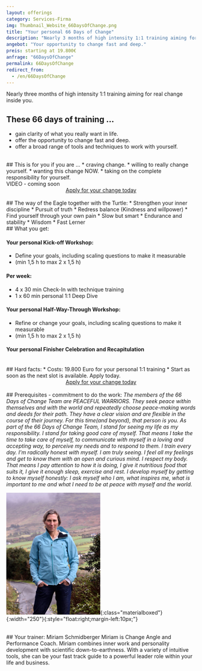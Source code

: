 ```yaml
---
layout: offerings
category: Services-Firma
img: Thumbnail_Website_66DaysOfChange.png
title: "Your personal 66 Days of Change"
description: "Nearly 3 months of high intensity 1:1 training aiming for real change inside you."
angebot: "Your opportunity to change fast and deep."
preis: starting at 19.800€
anfrage: "66DaysOfChange"
permalink: 66DaysOfChange
redirect_from:
  - /en/66DaysOfChange
---
```



Nearly three months of high intensity 1:1 training aiming for real change inside you.

## These 66 days of training ...
* gain clarity of what you really want in life.
* offer the opportunity to change fast and deep.
* offer a broad range of tools and techniques to work with yourself.

<br>
## This is for you if you are ...
* craving change.
* willing to really change yourself.
* wanting this change NOW.
* taking on the complete responsibility for yourself.

<br>
VIDEO - coming soon

<br>
<center>
<!-- MeetFox static button start -->
<link href="https://app.meetfox.com/assets/styles/popup.css" rel="stylesheet" />
<script src="https://app.meetfox.com/assets/libs/popup.min.js" type="text/javascript"></script>
<a href="" class="btn btn-primary btn-xl text-uppercase js-scroll-trigger" onclick="MeetFox.initStaticButton({ url: 'https://meetfox.com/de/e/turtletrafo/borderless' });return false;">Apply for your change today</a>
<!-- MeetFox static button end -->
</center>

<br>
## The way of the Eagle together with the Turtle:
* Strengthen your inner discipline
* Pursuit of truth
* Redress balance (Kindness and willpower)
* Find yourself through your own pain
* Slow but smart
* Endurance and stability
* Wisdom
* Fast Lerner

<br>
## What you get:

#### Your personal Kick-off Workshop:
* Define your goals, including scaling questions to make it measurable
* (min 1,5 h to max 2 x 1,5 h)

#### Per week:
* 4 x 30 min Check-In with technique training
* 1 x 60 min personal 1:1 Deep Dive

#### Your personal Half-Way-Through Workshop:
* Refine or change your goals, including scaling questions to make it measurable
* (min 1,5 h to max 2 x 1,5 h)

#### Your personal Finisher Celebration and Recapitulation


<br>
## Hard facts:
* Costs: 19.800 Euro for your personal 1:1 training
* Start as soon as the next slot is available. Apply today.



<br>
<center>
<!-- MeetFox static button start -->
<link href="https://app.meetfox.com/assets/styles/popup.css" rel="stylesheet" />
<script src="https://app.meetfox.com/assets/libs/popup.min.js" type="text/javascript"></script>
<a href="" class="btn btn-primary btn-xl text-uppercase js-scroll-trigger" onclick="MeetFox.initStaticButton({ url: 'https://meetfox.com/de/e/turtletrafo/borderless' });return false;">Apply for your change today</a>
<!-- MeetFox static button end -->
</center>

<br>
## Prerequisites - commitment to do the work:
<i>
The members of the 66 Days of Change Team are PEACEFUL WARRIORS.
They seek peace within themselves and with the world and repeatedly choose peace-making words and deeds for their path.
They have a clear vision and are flexible in the course of their journey.
For this time(and beyond), that person is you.
</i>

<i>
As part of the 66 Days of Change Team,
I stand for seeing my life as my responsibility.
</i>

<i>
I stand for taking good care of myself.
That means I take the time to take care of myself, to communicate with myself in a loving and accepting way, to perceive my needs and to respond to them.
</i>

<i>
I train every day.
I'm radically honest with myself.
I am truly seeing.
I feel all my feelings and get to know them with an open and curious mind.
I respect my body.
That means I pay attention to how it is doing, I give it nutritious food that suits it, I give it enough sleep, exercise and rest.
</i>

<i>
I develop myself by getting to know myself honestly:
I ask myself who I am, what inspires me, what is important to me and what I need to be at peace with myself and the world.
</i>

![Miriam](/img/miriam2023.jpg){:class="materialboxed"}{:width="250"}{:style="float:right;margin-left:10px;"}

<br>
## Your trainer: Miriam Schmidberger
Miriam is Change Angle and Performance Coach. Miriam combines inner work and personality development with scientific down-to-earthness. With a variety of intuitive tools, she can be your fast track guide to a powerful leader role within your life and business.
